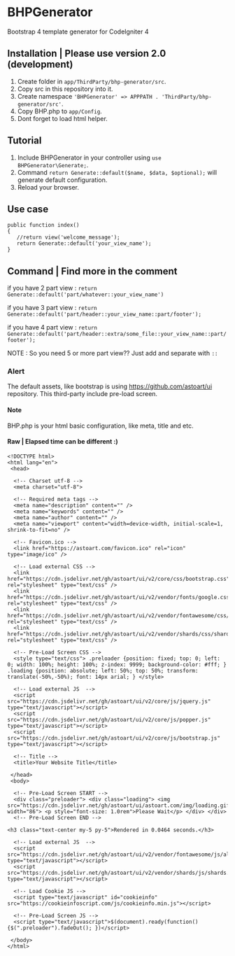 # BHPGenerator
Bootstrap 4 template generator for CodeIgniter 4

## Installation | Please use version 2.0 (development)
  1. Create folder in `app/ThirdParty/bhp-generator/src`.
  2. Copy src in this repository into it.
  3. Create namespace `'BHPGenerator' => APPPATH . 'ThirdParty/bhp-generator/src'`.
  4. Copy BHP.php to `app/Config`.
  5. Dont forget to load html helper.

## Tutorial
  1. Include BHPGenerator in your controller using `use BHPGenerator\Generate;`.
  2. Command `return Generate::default($name, $data, $optional);` will generate default configuration.
  3. Reload your browser.

## Use case
    public function index()
    {
       //return view('welcome_message');
       return Generate::default('your_view_name');
    }

## Command | Find more in the comment
if you have 2 part view :
`return Generate::default('part/whatever::your_view_name')`

if you have 3 part view :
`return Generate::default('part/header::your_view_name::part/footer');`

if you have 4 part view :
`return Generate::default('part/header::extra/some_file::your_view_name::part/footer');`

NOTE : So you need 5 or more part view?? Just add and separate with `::`

### Alert
The default assets, like bootstrap is using https://github.com/astoart/ui repository. This third-party include pre-load screen.

#### Note
BHP.php is your html basic configuration, like meta, title and etc.

#### Raw | Elapsed time can be different :)
    <!DOCTYPE html>
    <html lang="en">
     <head>
      
      <!-- Charset utf-8 -->
      <meta charset="utf-8">
     
      <!-- Required meta tags -->
      <meta name="description" content="" />
      <meta name="keywords" content="" />
      <meta name="author" content="" />
      <meta name="viewport" content="width=device-width, initial-scale=1, shrink-to-fit=no" />
     
      <!-- Favicon.ico -->
      <link href="https://astoart.com/favicon.ico" rel="icon" type="image/ico" />
     
      <!-- Load external CSS -->
      <link href="https://cdn.jsdelivr.net/gh/astoart/ui/v2/core/css/bootstrap.css" rel="stylesheet" type="text/css" />
      <link href="https://cdn.jsdelivr.net/gh/astoart/ui/v2/vendor/fonts/google.css" rel="stylesheet" type="text/css" />
      <link href="https://cdn.jsdelivr.net/gh/astoart/ui/v2/vendor/fontawesome/css/all.css" rel="stylesheet" type="text/css" />
      <link href="https://cdn.jsdelivr.net/gh/astoart/ui/v2/vendor/shards/css/shards.css" rel="stylesheet" type="text/css" />
     
      <!-- Pre-Load Screen CSS -->
      <style type="text/css"> .preloader {position: fixed; top: 0; left: 0; width: 100%; height: 100%; z-index: 9999; background-color: #fff; } .loading {position: absolute; left: 50%; top: 50%; transform: translate(-50%,-50%); font: 14px arial; } </style>
     
      <!-- Load external JS  -->
      <script src="https://cdn.jsdelivr.net/gh/astoart/ui/v2/core/js/jquery.js" type="text/javascript"></script>
      <script src="https://cdn.jsdelivr.net/gh/astoart/ui/v2/core/js/popper.js" type="text/javascript"></script>
      <script src="https://cdn.jsdelivr.net/gh/astoart/ui/v2/core/js/bootstrap.js" type="text/javascript"></script>
     
      <!-- Title -->
      <title>Your Website Title</title>
     
     </head>
     <body>
     
      <!-- Pre-Load Screen START -->
      <div class="preloader"> <div class="loading"> <img src="https://cdn.jsdelivr.net/gh/astoart/ui/astoart.com/img/loading.gif" width="86"> <p style="font-size: 1.0rem">Please Wait</p> </div> </div>
      <!-- Pre-Load Screen END -->
     
    <h3 class="text-center my-5 py-5">Rendered in 0.0464 seconds.</h3>
     
      <!-- Load external JS  -->
      <script src="https://cdn.jsdelivr.net/gh/astoart/ui/v2/vendor/fontawesome/js/all.js" type="text/javascript"></script>
      <script src="https://cdn.jsdelivr.net/gh/astoart/ui/v2/vendor/shards/js/shards.js" type="text/javascript"></script>
     
      <!-- Load Cookie JS -->
      <script type="text/javascript" id="cookieinfo" src="https://cookieinfoscript.com/js/cookieinfo.min.js"></script>
     
      <!-- Pre-Load Screen JS -->
      <script type="text/javascript">$(document).ready(function(){$(".preloader").fadeOut(); })</script>
     
     </body>
    </html>
